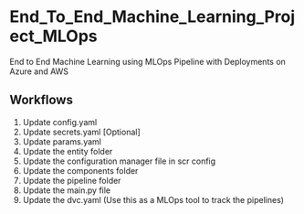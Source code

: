 # End_To_End_Machine_Learning_Project_MLOps
End to End Machine Learning using MLOps Pipeline with Deployments on Azure and AWS 


## Workflows

1. Update config.yaml
2. Update secrets.yaml [Optional]
3. Update params.yaml
4. Update the entity folder
5. Update the configuration manager file in scr config
6. Update the components folder
7. Update the pipeline folder
8. Update the main.py file
9. Update the dvc.yaml (Use this as a MLOps tool to track the pipelines)